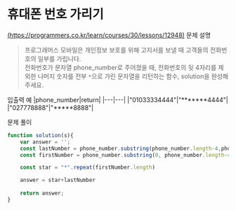 # 휴대폰 번호 가리기
[(https://programmers.co.kr/learn/courses/30/lessons/12948)](https://programmers.co.kr/learn/courses/30/lessons/12948)
문제 설명
> 프로그래머스 모바일은 개인정보 보호를 위해 고지서를 보낼 때 고객들의 전화번호의 일부를 가립니다.  
전화번호가 문자열 phone_number로 주어졌을 때, 전화번호의 뒷 4자리를 제외한 나머지 숫자를 전부 `*`으로 가린 문자열을 리턴하는 함수, solution을 완성해주세요.



입출력 예
|phone_number|return|
|---|---|
|"01033334444"|"*******4444"|
|"027778888"|"*****8888"|



문제 풀이

```javascript
function solution(s){
    var answer = '';
    const lastNumber = phone_number.substring(phone_number.length-4,phone_number.length);
    const firstNumber = phone_number.substring(0, phone_number.length-4)

    const star = "*".repeat(firstNumber.length)

    answer = star+lastNumber
    
    return answer;
}

```














